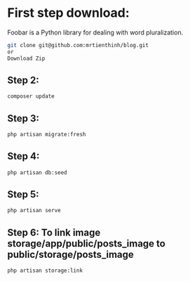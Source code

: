 # First step download:

Foobar is a Python library for dealing with word pluralization.

```bash
git clone git@github.com:mrtienthinh/blog.git
or
Download Zip
```

## Step 2:

```bash
composer update
```

## Step 3:

```bash
php artisan migrate:fresh
```

## Step 4:

```bash
php artisan db:seed
```

## Step 5:

```bash
php artisan serve
```
## Step 6: To link image storage/app/public/posts_image to public/storage/posts_image

```bash
php artisan storage:link
```



